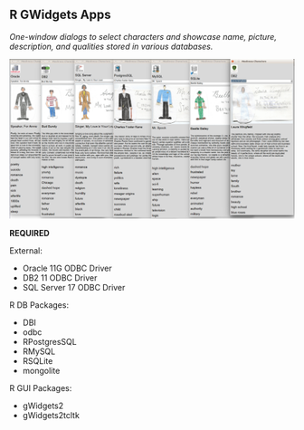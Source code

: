 ## R GWidgets Apps

_One-window dialogs to select characters and showcase name, picture, description, and qualities stored in various databases._

<img src="https://github.com/ParfaitG/MEEKNESS/blob/master/APPS/GWIDGETS/All_GWidgets_Screenshots.png" width="800px" alt="Tkinter App Screenshots"/>


**REQUIRED**

External:
- Oracle 11G ODBC Driver
- DB2 11 ODBC Driver
- SQL Server 17 ODBC Driver

R DB Packages:
- DBI
- odbc
- RPostgresSQL
- RMySQL
- RSQLite
- mongolite

R GUI Packages:
- gWidgets2
- gWidgets2tcltk


